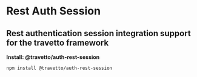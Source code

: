 <!-- This file was generated by @travetto/doc and should not be modified directly -->
<!-- Please modify https://github.com/travetto/travetto/tree/main/module/auth-rest-session/doc/index.ts and execute "npx trv doc" to rebuild -->
# Rest Auth Session
## Rest authentication session integration support for the travetto framework

**Install: @travetto/auth-rest-session**
```bash
npm install @travetto/auth-rest-session
```

